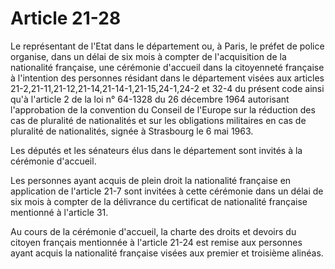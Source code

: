 # Article 21-28

Le représentant de l'Etat dans le département ou, à Paris, le préfet de police organise, dans un délai de six mois à compter de l'acquisition de la nationalité française, une cérémonie d'accueil dans la citoyenneté française à l'intention des personnes résidant dans le département visées aux articles 21-2,21-11,21-12,21-14,21-14-1,21-15,24-1,24-2 et 32-4 du présent code ainsi qu'à l'article 2 de la loi n° 64-1328 du 26 décembre 1964 autorisant l'approbation de la convention du Conseil de l'Europe sur la réduction des cas de pluralité de nationalités et sur les obligations militaires en cas de pluralité de nationalités, signée à Strasbourg le 6 mai 1963.

Les députés et les sénateurs élus dans le département sont invités à la cérémonie d'accueil.

Les personnes ayant acquis de plein droit la nationalité française en application de l'article 21-7 sont invitées à cette cérémonie dans un délai de six mois à compter de la délivrance du certificat de nationalité française mentionné à l'article 31.

Au cours de la cérémonie d'accueil, la charte des droits et devoirs du citoyen français mentionnée à l'article 21-24 est remise aux personnes ayant acquis la nationalité française visées aux premier et troisième alinéas.
